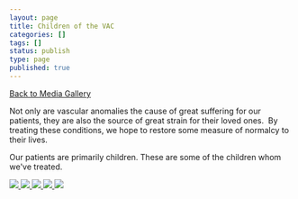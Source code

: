 ```yaml
---
layout: page
title: Children of the VAC
categories: []
tags: []
status: publish
type: page
published: true
---
```

<p><a title="Gallery" href="/media/">Back to Media Gallery</a></p>
<p>Not only are vascular anomalies the cause of great suffering for our patients, they are also the source of great strain for their loved ones.  By treating these conditions, we hope to restore some measure of normalcy to their lives.</p>
<p>Our patients are primarily children. These are some of the children whom we've treated.</p>

<!-- Darkbox -->
<div class="darkbox">
<a href="http://vietnamvac.isamonkey.org/gallery/children-of-vac/children-1.jpg" data-darkbox="children-of-vac">
  <img src="http://vietnamvac.isamonkey.org/gallery/children-of-vac/thumbs/children-1.jpg" />
</a>
<a href="http://vietnamvac.isamonkey.org/gallery/children-of-vac/children-2.jpg" data-darkbox="children-of-vac">
  <img src="http://vietnamvac.isamonkey.org/gallery/children-of-vac/thumbs/children-2.jpg" />
</a>
<a href="http://vietnamvac.isamonkey.org/gallery/children-of-vac/children-3.jpg" data-darkbox="children-of-vac">
  <img src="http://vietnamvac.isamonkey.org/gallery/children-of-vac/thumbs/children-3.jpg" />
</a>
<a href="http://vietnamvac.isamonkey.org/gallery/children-of-vac/children-4.jpg" data-darkbox="children-of-vac">
  <img src="http://vietnamvac.isamonkey.org/gallery/children-of-vac/thumbs/children-4.jpg" />
</a>
<a href="http://vietnamvac.isamonkey.org/gallery/children-of-vac/children-5.jpg" data-darkbox="children-of-vac">
  <img src="http://vietnamvac.isamonkey.org/gallery/children-of-vac/thumbs/children-5.jpg" />
</a>

</div>
<!-- End darkbox -->
